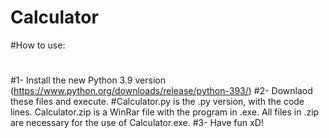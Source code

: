 # Calculator

#How to use:
#
#1- Install the new Python 3.9 version (https://www.python.org/downloads/release/python-393/)
#2- Downlaod these files and execute. 
#Calculator.py is the .py version, with the code lines. Calculator.zip is a WinRar file with the program in .exe. All files in .zip are necessary for the use of Calculator.exe.
#3- Have fun xD!

